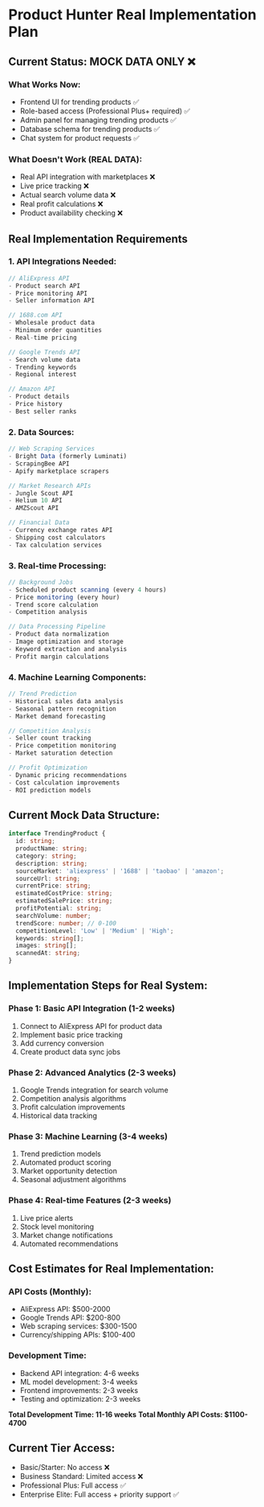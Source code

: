 # Product Hunter Real Implementation Plan

## Current Status: MOCK DATA ONLY ❌

### What Works Now:
- Frontend UI for trending products ✅
- Role-based access (Professional Plus+ required) ✅
- Admin panel for managing trending products ✅
- Database schema for trending products ✅
- Chat system for product requests ✅

### What Doesn't Work (REAL DATA):
- Real API integration with marketplaces ❌
- Live price tracking ❌
- Actual search volume data ❌
- Real profit calculations ❌
- Product availability checking ❌

## Real Implementation Requirements

### 1. API Integrations Needed:
```javascript
// AliExpress API
- Product search API
- Price monitoring API  
- Seller information API

// 1688.com API
- Wholesale product data
- Minimum order quantities
- Real-time pricing

// Google Trends API
- Search volume data
- Trending keywords
- Regional interest

// Amazon API
- Product details
- Price history
- Best seller ranks
```

### 2. Data Sources:
```javascript
// Web Scraping Services
- Bright Data (formerly Luminati)
- ScrapingBee API
- Apify marketplace scrapers

// Market Research APIs
- Jungle Scout API
- Helium 10 API
- AMZScout API

// Financial Data
- Currency exchange rates API
- Shipping cost calculators
- Tax calculation services
```

### 3. Real-time Processing:
```javascript
// Background Jobs
- Scheduled product scanning (every 4 hours)
- Price monitoring (every hour)
- Trend score calculation
- Competition analysis

// Data Processing Pipeline
- Product data normalization
- Image optimization and storage
- Keyword extraction and analysis
- Profit margin calculations
```

### 4. Machine Learning Components:
```javascript
// Trend Prediction
- Historical sales data analysis
- Seasonal pattern recognition
- Market demand forecasting

// Competition Analysis  
- Seller count tracking
- Price competition monitoring
- Market saturation detection

// Profit Optimization
- Dynamic pricing recommendations
- Cost calculation improvements
- ROI prediction models
```

## Current Mock Data Structure:
```typescript
interface TrendingProduct {
  id: string;
  productName: string;
  category: string;
  description: string;
  sourceMarket: 'aliexpress' | '1688' | 'taobao' | 'amazon';
  sourceUrl: string;
  currentPrice: string;
  estimatedCostPrice: string;
  estimatedSalePrice: string;
  profitPotential: string;
  searchVolume: number;
  trendScore: number; // 0-100
  competitionLevel: 'Low' | 'Medium' | 'High';
  keywords: string[];
  images: string[];
  scannedAt: string;
}
```

## Implementation Steps for Real System:

### Phase 1: Basic API Integration (1-2 weeks)
1. Connect to AliExpress API for product data
2. Implement basic price tracking
3. Add currency conversion
4. Create product data sync jobs

### Phase 2: Advanced Analytics (2-3 weeks)  
1. Google Trends integration for search volume
2. Competition analysis algorithms
3. Profit calculation improvements
4. Historical data tracking

### Phase 3: Machine Learning (3-4 weeks)
1. Trend prediction models
2. Automated product scoring
3. Market opportunity detection
4. Seasonal adjustment algorithms

### Phase 4: Real-time Features (2-3 weeks)
1. Live price alerts
2. Stock level monitoring  
3. Market change notifications
4. Automated recommendations

## Cost Estimates for Real Implementation:

### API Costs (Monthly):
- AliExpress API: $500-2000
- Google Trends API: $200-800  
- Web scraping services: $300-1500
- Currency/shipping APIs: $100-400

### Development Time:
- Backend API integration: 4-6 weeks
- ML model development: 3-4 weeks  
- Frontend improvements: 2-3 weeks
- Testing and optimization: 2-3 weeks

**Total Development Time: 11-16 weeks**
**Total Monthly API Costs: $1100-4700**

## Current Tier Access:
- Basic/Starter: No access ❌
- Business Standard: Limited access ❌  
- Professional Plus: Full access ✅
- Enterprise Elite: Full access + priority support ✅